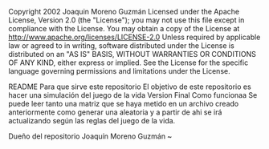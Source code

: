 Copyright 2002 Joaquin Moreno Guzmán Licensed under the Apache License, Version 2.0 (the "License"); you may not use this file except in compliance with the License. You may obtain a copy of the License at http://www.apache.org/licenses/LICENSE-2.0 Unless required by applicable law or agreed to in writing, software distributed under the License is distributed on an "AS IS" BASIS, WITHOUT WARRANTIES OR CONDITIONS OF ANY KIND, either express or implied. See the License for the specific language governing permissions and limitations under the License.

README
Para que sirve este repositorio
El objetivo de este repositorio es hacer una simulación del juego de la vida
Version Final
Como funcionaa
Se puede leer tanto una matriz que se haya metido en un archivo creado anteriormente como generar una aleatoria y a partir de ahi se irá actualizando según las reglas del juego de la vida.

Dueño del repositorio
Joaquín Moreno Guzmán ~
